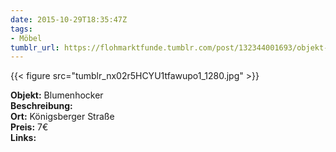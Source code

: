 ```yaml
---
date: 2015-10-29T18:35:47Z
tags:
- Möbel
tumblr_url: https://flohmarktfunde.tumblr.com/post/132344001693/objekt-blumenhocker-beschreibung-lorem-ipsum
---
```

 {{< figure src="tumblr_nx02r5HCYU1tfawupo1_1280.jpg" >}}  

**Objekt:** Blumenhocker  
**Beschreibung:**   
**Ort:** Königsberger Straße  
**Preis:** 7€  
**Links:** 
